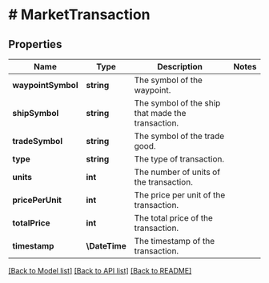# # MarketTransaction

## Properties

Name | Type | Description | Notes
------------ | ------------- | ------------- | -------------
**waypointSymbol** | **string** | The symbol of the waypoint. |
**shipSymbol** | **string** | The symbol of the ship that made the transaction. |
**tradeSymbol** | **string** | The symbol of the trade good. |
**type** | **string** | The type of transaction. |
**units** | **int** | The number of units of the transaction. |
**pricePerUnit** | **int** | The price per unit of the transaction. |
**totalPrice** | **int** | The total price of the transaction. |
**timestamp** | **\DateTime** | The timestamp of the transaction. |

[[Back to Model list]](../../README.md#models) [[Back to API list]](../../README.md#endpoints) [[Back to README]](../../README.md)

